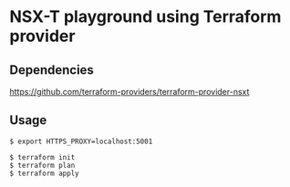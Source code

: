 # NSX-T playground using Terraform provider

## Dependencies

https://github.com/terraform-providers/terraform-provider-nsxt

## Usage

```
$ export HTTPS_PROXY=localhost:5001

$ terraform init
$ terraform plan
$ terraform apply
```
